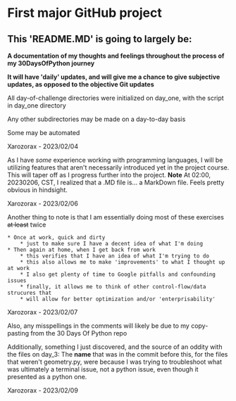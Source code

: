 # First major GitHub project

## This 'README.MD' is going to largely be:
**A documentation of my thoughts and feelings throughout the process of my 30DaysOfPython journey**

**It will have 'daily' updates, and will give me a chance to give subjective updates, as opposed to the objective Git updates**

All day-of-challenge directories were initialized on day_one, with the script in day_one directory

Any other subdirectories may be made on a day-to-day basis

Some may be automated

Xarozorax - 2023/02/04


As I have *some* experience working with programming languages, I will be utilizing features
that aren't necessarily introduced yet in the project course. This will taper off as I 
progress further into the project. **Note** At 02:00, 20230206, CST, I realized that a
.MD file is... a MarkDown file. Feels pretty obvious in hindsight.

Xarozorax - 2023/02/06


Another thing to note is that I am essentially doing most of these exercises ~~at least~~ twice

    * Once at work, quick and dirty
        * just to make sure I have a decent idea of what I'm doing
    * Then again at home, when I get back from work
        * this verifies that I have an idea of what I'm trying to do
        * this also allows me to make 'improvements' to what I thought up at work
        * I also get plenty of time to Google pitfalls and confounding issues
        * finally, it allows me to think of other control-flow/data strucures that 
        * will allow for better optimization and/or 'enterprisability'

Xarozorax - 2023/02/07

Also, any misspellings in the comments will likely be due to my copy-pasting from the 30 Days Of Python repo

Additionally, something I just discovered, and the source of an oddity with the files on day_3:
The __name__ that was in the commit before this, for the files that weren't geometry.py, were because I was trying to 
troubleshoot what was ultimately a terminal issue, not a python issue, even though it presented as a python one.

Xarozorax - 2023/02/09